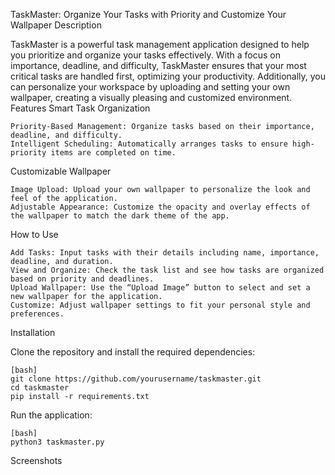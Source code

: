 TaskMaster: Organize Your Tasks with Priority and Customize Your Wallpaper
Description

TaskMaster is a powerful task management application designed to help you prioritize and organize your tasks effectively. With a focus on importance, deadline, and difficulty, TaskMaster ensures that your most critical tasks are handled first, optimizing your productivity. Additionally, you can personalize your workspace by uploading and setting your own wallpaper, creating a visually pleasing and customized environment.
Features
Smart Task Organization

    Priority-Based Management: Organize tasks based on their importance, deadline, and difficulty.
    Intelligent Scheduling: Automatically arranges tasks to ensure high-priority items are completed on time.

Customizable Wallpaper

    Image Upload: Upload your own wallpaper to personalize the look and feel of the application.
    Adjustable Appearance: Customize the opacity and overlay effects of the wallpaper to match the dark theme of the app.

How to Use

    Add Tasks: Input tasks with their details including name, importance, deadline, and duration.
    View and Organize: Check the task list and see how tasks are organized based on priority and deadlines.
    Upload Wallpaper: Use the “Upload Image” button to select and set a new wallpaper for the application.
    Customize: Adjust wallpaper settings to fit your personal style and preferences.

Installation

Clone the repository and install the required dependencies:
```
[bash]
git clone https://github.com/yourusername/taskmaster.git
cd taskmaster
pip install -r requirements.txt
```

Run the application:
```
[bash]
python3 taskmaster.py
```

Screenshots
